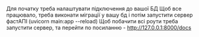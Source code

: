 Для початку треба налаштувати підключення до вашої БД
Щоб все працювало, треба виконати міграції у вашу бд і потім запустити сервер фастАПІ (uvicorn main:app --reload)
Щоб побачити всі роути треба запустити сервер, та перейти по посиланню - http://127.0.0.1:8000/docs